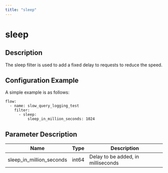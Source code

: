 ```yaml
---
title: "sleep"
---
```


# sleep

## Description

The sleep filter is used to add a fixed delay to requests to reduce the speed.

## Configuration Example

A simple example is as follows:

```
flow:
  - name: slow_query_logging_test
    filter:
      - sleep:
          sleep_in_million_seconds: 1024
```

## Parameter Description

| Name                     | Type  | Description                        |
| ------------------------ | ----- | ---------------------------------- |
| sleep_in_million_seconds | int64 | Delay to be added, in milliseconds |
